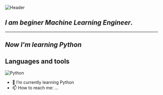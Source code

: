 ![Header](https://github.com/Deyman13/deyman13/blob/main/assets/J4o%20(1).gif)


## ***I am beginer Machine Learning Engineer***.
---
## ***Now I'm learning Python***

## Languages and tools
![Python](https://img.shields.io/badge/-Python-531A50?style=for-the-badge&logo=python&logoColor=FFDB58)



- 🌱 I’m currently learning Python
- 📫 How to reach me: ...

